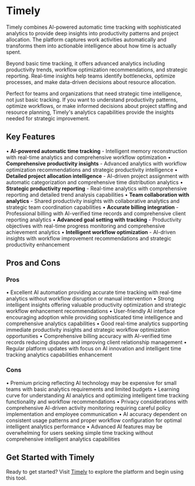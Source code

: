 # Timely

Timely combines AI-powered automatic time tracking with sophisticated analytics to provide deep insights into productivity patterns and project allocation. The platform captures work activities automatically and transforms them into actionable intelligence about how time is actually spent.

Beyond basic time tracking, it offers advanced analytics including productivity trends, workflow optimization recommendations, and strategic reporting. Real-time insights help teams identify bottlenecks, optimize processes, and make data-driven decisions about resource allocation.

Perfect for teams and organizations that need strategic time intelligence, not just basic tracking. If you want to understand productivity patterns, optimize workflows, or make informed decisions about project staffing and resource planning, Timely's analytics capabilities provide the insights needed for strategic improvement.

## Key Features

• **AI-powered automatic time tracking** - Intelligent memory reconstruction with real-time analytics and comprehensive workflow optimization
• **Comprehensive productivity insights** - Advanced analytics with workflow optimization recommendations and strategic productivity intelligence
• **Detailed project allocation intelligence** - AI-driven project assignment with automatic categorization and comprehensive time distribution analytics
• **Strategic productivity reporting** - Real-time analytics with comprehensive reporting and detailed trend analysis capabilities
• **Team collaboration with analytics** - Shared productivity insights with collaborative analytics and strategic team coordination capabilities
• **Accurate billing integration** - Professional billing with AI-verified time records and comprehensive client reporting analytics
• **Advanced goal setting with tracking** - Productivity objectives with real-time progress monitoring and comprehensive achievement analytics
• **Intelligent workflow optimization** - AI-driven insights with workflow improvement recommendations and strategic productivity enhancement

## Pros and Cons

### Pros
• Excellent AI automation providing accurate time tracking with real-time analytics without workflow disruption or manual intervention
• Strong intelligent insights offering valuable productivity optimization and strategic workflow enhancement recommendations
• User-friendly AI interface encouraging adoption while providing sophisticated time intelligence and comprehensive analytics capabilities
• Good real-time analytics supporting immediate productivity insights and strategic workflow optimization opportunities
• Comprehensive billing accuracy with AI-verified time records reducing disputes and improving client relationship management
• Regular platform updates with focus on AI innovation and intelligent time tracking analytics capabilities enhancement

### Cons
• Premium pricing reflecting AI technology may be expensive for small teams with basic analytics requirements and limited budgets
• Learning curve for understanding AI analytics and optimizing intelligent time tracking functionality and workflow recommendations
• Privacy considerations with comprehensive AI-driven activity monitoring requiring careful policy implementation and employee communication
• AI accuracy dependent on consistent usage patterns and proper workflow configuration for optimal intelligent analytics performance
• Advanced AI features may be overwhelming for users seeking simple time tracking without comprehensive intelligent analytics capabilities

## Get Started with Timely

Ready to get started? Visit [Timely](https://timelyapp.com) to explore the platform and begin using this tool.
